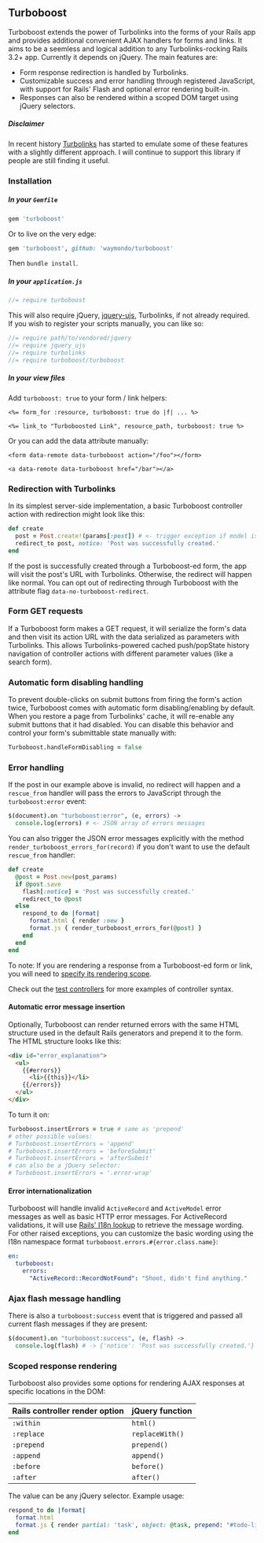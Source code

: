 ## Turboboost ##

Turboboost extends the power of Turbolinks into the forms of your Rails app and provides additional convenient AJAX handlers for forms and links. It aims to be a seemless and logical addition to any Turbolinks-rocking Rails 3.2+ app. Currently it depends on jQuery. The main features are:

* Form response redirection is handled by Turbolinks.
* Customizable success and error handling through registered JavaScript, with support for Rails' Flash and optional error rendering built-in.
* Responses can also be rendered within a scoped DOM target using jQuery selectors.

##### Disclaimer #####

In recent history [Turbolinks](https://github.com/rails/turbolinks) has started to emulate some of these features with a slightly different approach. I will continue to support this library if people are still finding it useful.

### Installation ###

##### In your `Gemfile` #####

``` ruby
gem 'turboboost'
```

Or to live on the very edge:

``` ruby
gem 'turboboost', github: 'waymondo/turboboost'
```

Then `bundle install`.

##### In your `application.js` #####

``` javascript
//= require turboboost
```

This will also require jQuery, [jquery-ujs](https://github.com/rails/jquery-ujs), Turbolinks, if not already required. If you wish to register your scripts manually, you can like so:

``` javascript
//= require path/to/vendored/jquery
//= require jquery_ujs
//= require turbolinks
//= require turboboost/turboboost
```

##### In your view files #####

Add `turboboost: true` to your form / link helpers:

``` erb
<%= form_for :resource, turboboost: true do |f| ... %>

<%= link_to "Turboboosted Link", resource_path, turboboost: true %>
```

Or you can add the data attribute manually:

```
<form data-remote data-turboboost action="/foo"></form>

<a data-remote data-turboboost href="/bar"></a>
```

### Redirection with Turbolinks ###

In its simplest server-side implementation, a basic Turboboost controller action with redirection might look like this:

``` ruby
def create
  post = Post.create!(params[:post]) # <- trigger exception if model is invalid
  redirect_to post, notice: 'Post was successfully created.'
end
```

If the post is successfully created through a Turboboost-ed form, the app will visit the post's URL with Turbolinks. Otherwise, the redirect will happen like normal. You can opt out of redirecting through Turboboost with the attribute flag `data-no-turboboost-redirect`.

### Form GET requests ###

If a Turboboost form makes a GET request, it will serialize the form's data and then visit its action URL with the data serialized as parameters with Turbolinks. This allows Turbolinks-powered cached push/popState history navigation of controller actions with different parameter values (like a search form).

### Automatic form disabling handling ###

To prevent double-clicks on submit buttons from firing the form's action twice, Turboboost comes with automatic form disabling/enabling by default. When you restore a page from Turbolinks' cache, it will re-enable any submit buttons that it had disabled. You can disable this behavior and control your form's submittable state manually with:

``` coffee
Turboboost.handleFormDisabling = false
```

### Error handling ###

If the post in our example above is invalid, no redirect will happen and a `rescue_from` handler will pass the errors to JavaScript through the `turboboost:error` event:

``` coffee
$(document).on "turboboost:error", (e, errors) ->
  console.log(errors) # <- JSON array of errors messages
```

You can also trigger the JSON error messages explicitly with the method `render_turboboost_errors_for(record)` if you don't want to use the default `rescue_from` handler:

``` ruby
def create
  @post = Post.new(post_params)
  if @post.save
    flash[:notice] = 'Post was successfully created.'
    redirect_to @post
  else
    respond_to do |format|
      format.html { render :new }
      format.js { render_turboboost_errors_for(@post) }
    end
  end
end
```

To note: If you are rendering a response from a Turboboost-ed form or link, you will need to [specify its rendering scope](https://github.com/waymondo/turboboost#scoped-response-rendering).

Check out the [test controllers](https://github.com/waymondo/turboboost/tree/master/test/controllers) for more examples of controller syntax.

#### Automatic error message insertion ####

Optionally, Turboboost can render returned errors with the same HTML structure used in the default Rails generators and prepend it to the form. The HTML structure looks like this:

``` html
<div id="error_explanation">
  <ul>
    {{#errors}}
      <li>{{this}}</li>
    {{/errors}}
  </ul>
</div>
```

To turn it on:

``` coffeescript
Turboboost.insertErrors = true # same as 'prepend'
# other possible values:
# Turboboost.insertErrors = 'append'
# Turboboost.insertErrors = 'beforeSubmit'
# Turboboost.insertErrors = 'afterSubmit'
# can also be a jQuery selector:
# Turboboost.insertErrors = '.error-wrap'
```

#### Error internationalization ####

Turboboost will handle invalid `ActiveRecord` and `ActiveModel` error messages as well as basic HTTP error messages. For ActiveRecord validations, it will use [Rails' I18n lookup](http://guides.rubyonrails.org/i18n.html#translations-for-active-record-models) to retrieve the message wording. For other raised exceptions, you can customize the basic wording using the I18n namespace format `turboboost.errors.#{error.class.name}`:

``` yaml
en:
  turboboost:
    errors:
      "ActiveRecord::RecordNotFound": "Shoot, didn't find anything."
```

### Ajax flash message handling ###

There is also a `turboboost:success` event that is triggered and passed all current flash messages if they are present:

``` coffeescript
$(document).on "turboboost:success", (e, flash) ->
  console.log(flash) # -> {'notice': 'Post was successfully created.'}
```

### Scoped response rendering ###

Turboboost also provides some options for rendering AJAX responses at specific locations in the DOM:

|Rails controller render option | jQuery function|
|-------------------------------|:---------------|
|`:within`                      |`html()`        |
|`:replace`                     |`replaceWith()` |
|`:prepend`                     |`prepend()`     |
|`:append`                      |`append()`      |
|`:before`                      |`before()`      |
|`:after`                       |`after()`       |

The value can be any jQuery selector. Example usage:

``` ruby
respond_to do |format|
  format.html
  format.js { render partial: 'task', object: @task, prepend: "#todo-list" }
end
```

